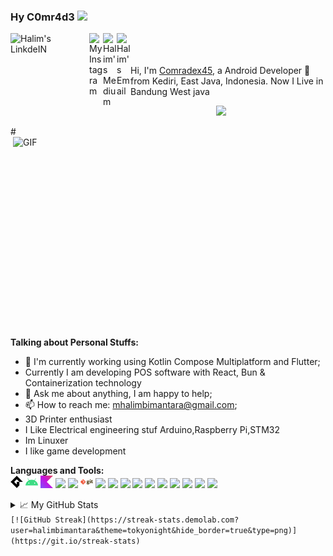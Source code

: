 ### Hy C0mr4d3 <img src="https://media.giphy.com/media/hvRJCLFzcasrR4ia7z/giphy.gif" width="25px">
<a href="https://www.linkedin.com/in/halimbimantara/">
  <img align="left" alt="Halim's LinkdeIN" width="126px" src="https://www.logo.wine/a/logo/LinkedIn/LinkedIn-Logo.wine.svg" fill="#ffff"/>
</a>
<a href="https://www.instagram.com/halimjsn/">
  <img align="left" alt="My Instagram" width="22px" src="https://cdn.jsdelivr.net/npm/simple-icons@9.14.0/icons/instagram.svg" />
</a>
<a href="https://medium.com/makerpoy/">
  <img align="left" alt="Halim's Medium" width="22px" src="https://cdn.jsdelivr.net/npm/simple-icons@9.14.0/icons/medium.svg" />
</a>
<a href="mailto:mhalimbimantara@gmail.com">
  <img align="left" alt="Halim's Email" width="22px" src="https://cdn.jsdelivr.net/npm/simple-icons@9.14.0/icons/gmail.svg" />
</a>

<br />
<br />
<br />
Hi, I'm <a href="https://halimbimantara.github.io/" target="_blank">Comradex45</a>, a Android Developer 🚀 from Kediri, East Java, Indonesia. Now I Live in Bandung West java

<p align="center">
<img src="https://readme-typing-svg.herokuapp.com?font=Orbitron&size=40&color=%2379A500&height=67&duration=3000&center=true&lines=%F0%9F%85%B6%F0%9F%86%81%F0%9F%85%B4%F0%9F%85%B4%F0%9F%86%83%F0%9F%85%B8%F0%9F%85%BD%F0%9F%85%B6%F0%9F%86%82">
</p>
#<img align="right" alt="GIF" src="https://repository-images.githubusercontent.com/462900780/0a10af70-6cbf-46df-9071-0ff586a3b1d6" width="500" height="320" />

**Talking about Personal Stuffs:**
- 🌱 I'm currently working using Kotlin Compose Multiplatform and Flutter;
-  Currently I am developing POS software with React, Bun & Containerization technology 
- 💬 Ask me about anything, I am happy to help;
- 📫 How to reach me: mhalimbimantara@gmail.com;
- 3D Printer enthusiast
- I Like Electrical engineering stuf Arduino,Raspberry Pi,STM32 
- Im Linuxer
- I like game development

**Languages and Tools:**  
<img height="20" src="https://raw.githubusercontent.com/github/explore/80688e429a7d4ef2fca1e82350fe8e3517d3494d/topics/gamemaker/gamemaker.png">
<code><img height="20" src="https://raw.githubusercontent.com/github/explore/80688e429a7d4ef2fca1e82350fe8e3517d3494d/topics/android/android.png"></code>
<code><img height="20" src="https://raw.githubusercontent.com/github/explore/80688e429a7d4ef2fca1e82350fe8e3517d3494d/topics/kotlin/kotlin.png"></code>
<code><img height="20" src="https://img.shields.io/badge/Apollo%20GraphQL-311C87?&style=for-the-badge&logo=Apollo%20GraphQL&logoColor=white"></code>
<code><img height="20" src="https://img.shields.io/badge/firebase-ffca28?style=for-the-badge&logo=firebase&logoColor=black"></code>
<code><img height="20" src="https://raw.githubusercontent.com/github/explore/80688e429a7d4ef2fca1e82350fe8e3517d3494d/topics/git/git.png"></code>
<code><img height="20" src="https://img.shields.io/badge/Flutter-1071D3?style=for-the-badge&logo=flutter&logoColor=white"></code>
<code><img height="20" src="https://img.shields.io/badge/Arduino-1071D3?style=for-the-badge&logo=arduino&logoColor=white"></code>
<code><img height="20" src="https://img.shields.io/badge/Java-1071D3?style=for-the-badge&logo=java&logoColor=white"></code>
<code><img height="20" src="https://img.shields.io/badge/Godot-1071D3?style=for-the-badge&logo=godot&logoColor=white"></code>
<code><img height="20" src="https://img.shields.io/badge/Joplin-1071D3?style=for-the-badge&logo=joplin&logoColor=white"></code>
<code><img height="20" src="https://img.shields.io/badge/Insomnia-5849be?style=for-the-badge&logo=Insomnia&logoColor=white"></code>
<code><img height="20" src="https://img.shields.io/badge/Jira-0052CC?style=for-the-badge&logo=Jira&logoColor=white"></code>
<code><img height="20" src="https://img.shields.io/badge/VSCode-0078D4?style=for-the-badge&logo=visual%20studio%20code&logoColor=white"></code>
<code><img height="20" src="https://img.shields.io/badge/Unity-100000?style=for-the-badge&logo=unity&logoColor=white"></code>
<code><img height="20" src="https://img.shields.io/badge/Laravel-FF2D20?style=for-the-badge&logo=laravel&logoColor=white"></code>



<details>
<summary>📈 My GitHub Stats</summary>
</details>
<code>[![GitHub Streak](https://streak-stats.demolab.com?user=halimbimantara&theme=tokyonight&hide_border=true&type=png)](https://git.io/streak-stats)</code>
